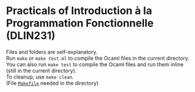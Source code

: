 # Practicals of Introduction à la Programmation Fonctionnelle (DLIN231)  
 
Files and folders are self-explanatory.  
Run `make` or `make test.ml` to compile the Ocaml files in the current directory.  
You can also run `make test` to compile the Ocaml files and run them inline (still in the current directory).  
To cleanup, use `make clean`.  
(File [`Makefile`](https://github.com/Wubpooz/IPF/blob/main/Makefile) needed in the directory)  

